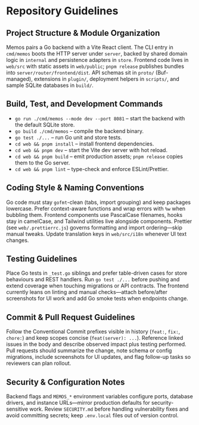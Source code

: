# Repository Guidelines

## Project Structure & Module Organization
Memos pairs a Go backend with a Vite React client. The CLI entry in `cmd/memos` boots the HTTP server under `server`, backed by shared domain logic in `internal` and persistence adapters in `store`. Frontend code lives in `web/src` with static assets in `web/public`; `pnpm release` publishes bundles into `server/router/frontend/dist`. API schemas sit in `proto/` (Buf-managed), extensions in `plugin/`, deployment helpers in `scripts/`, and sample SQLite databases in `build/`.

## Build, Test, and Development Commands
- `go run ./cmd/memos --mode dev --port 8081` – start the backend with the default SQLite store.
- `go build ./cmd/memos` – compile the backend binary.
- `go test ./...` – run Go unit and store tests.
- `cd web && pnpm install` – install frontend dependencies.
- `cd web && pnpm dev` – start the Vite dev server with hot reload.
- `cd web && pnpm build` – emit production assets; `pnpm release` copies them to the Go server.
- `cd web && pnpm lint` – type-check and enforce ESLint/Prettier.

## Coding Style & Naming Conventions
Go code must stay `gofmt`-clean (tabs, import grouping) and keep packages lowercase. Prefer context-aware functions and wrap errors with `%w` when bubbling them. Frontend components use PascalCase filenames, hooks stay in camelCase, and Tailwind utilities live alongside components. Prettier (see `web/.prettierrc.js`) governs formatting and import ordering—skip manual tweaks. Update translation keys in `web/src/i18n` whenever UI text changes.

## Testing Guidelines
Place Go tests in `_test.go` siblings and prefer table-driven cases for store behaviours and REST handlers. Run `go test ./...` before pushing and extend coverage when touching migrations or API contracts. The frontend currently leans on linting and manual checks—attach before/after screenshots for UI work and add Go smoke tests when endpoints change.

## Commit & Pull Request Guidelines
Follow the Conventional Commit prefixes visible in history (`feat:`, `fix:`, `chore:`) and keep scopes concise (`feat(server): ...`). Reference linked issues in the body and describe observed impact plus testing performed. Pull requests should summarize the change, note schema or config migrations, include screenshots for UI updates, and flag follow-up tasks so reviewers can plan rollout.

## Security & Configuration Notes
Backend flags and `MEMOS_*` environment variables configure ports, database drivers, and instance URLs—mirror production defaults for security-sensitive work. Review `SECURITY.md` before handling vulnerability fixes and avoid committing secrets; keep `.env.local` files out of version control.
